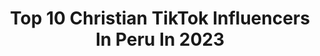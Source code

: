 ---
title: Top 10 Christian TikTok Influencers In Peru In 2023
description: >-
  Find top christian TikTok influencers in Peru in 2023. Most popular hashtags: #parati #peru #fyp.
platform: TikTok
hits: 23
text_top: Identify the most popular TikTok accounts on inBeat.
text_bottom: inBeat aggregates 23 TikTok influencers like this in Peru for you to connect with.
profiles:
  - username: "johananana"
    fullname: >-
      Johanna De La Cruz 
    bio: >-
      ✨Hija de Dios✨ 📍Perú ig: johanaadelacruz
    location: "Peru"
    followers: 1300000
    engagement: 1213
    commentsToLikes: 0.015071
    id: ckal76tate0ce0i78lzfy8siv
    verified: true
    hashtags: "#parati, #comedia, #fyp, #christian"
  - username: "jackeline_v05"
    fullname: >-
      Jackeline Vargas
    bio: >-
      "Dignidad" saliendo del chat 🤡
    location: "Peru"
    followers: 3973
    engagement: 2164
    commentsToLikes: 0.035564
    id: ckb9nxufjhzo30j23c9diy019
    verified: false
    hashtags: "#tiktok, #peru, #viral, #fyp"
  - username: "tonderooficial"
    fullname: >-
      Tondero Oficial
    bio: >-
      ¡Tiktokea con nuestros videos y podrás salir en nuestros stories de Instagram!
    location: "Peru"
    followers: 121200
    engagement: 684
    commentsToLikes: 0.007626
    id: ckbldhvgr7pt50j2332gama2h
    verified: false
    hashtags: "#solteracodiciada, #tondero, #tiktokers, #asumareelshow"
  - username: "anasofslr"
    fullname: >-
      Ana Sofía López
    bio: >-
      @anasofialopezr29
    location: "Peru"
    followers: 4487
    engagement: 1542
    commentsToLikes: 0.002751
    id: ckbl31ykq0dkx0j23k1q6bmnq
    verified: false
    hashtags: "#comedy, #christiansbelike, #cabosanlucasmexico, #cabosanlucas"
  - username: "christiannova.tv"
    fullname: >-
      Christian Gonzalez
    bio: >-
      Por aquí viendo qué fluye y subo cualquier cosa así que sigale no más😎
    location: "Peru"
    followers: 79300
    engagement: 429
    commentsToLikes: 0.053910
    id: ck9e1u5qqcb7l0j78gu4jc9rk
    verified: false
    hashtags: "#ense, #paratiiiiiiiiii, #paratiii, #tiktoktrucos"
  - username: "christianarakakis"
    fullname: >-
      Christian Arakaki So
    bio: >-
      🇯🇵 🇵🇪 Full joda 🤪
    location: "Peru"
    followers: 133900
    engagement: 834
    commentsToLikes: 0.017502
    id: ckb9pyqfdlgx20j23hposxxvy
    verified: false
    hashtags: "#hechapamichallenge, #per, #salsa, #peru"
  - username: "joelfuentes09"
    fullname: >-
      Joel Fuentes
    bio: >-
      🇵🇪 - 21 📩: hola@zappingmedia.pe LIVES solo en @arrozconhuevocrew
    location: "Peru"
    followers: 660400
    engagement: 1928
    commentsToLikes: 0.018575
    id: cka0u39r7siam0i785qmi0yjd
    verified: false
    hashtags: "#peru, #stitch, #arrozconhuevocrew, #dance"
  - username: "danielasa05"
    fullname: >-
      danielasa
    bio: >-
      peruana♉️❤️ Bienvenidos a mi mundo loco 🦖🌍 🇯🇵×🇵🇪💓
    location: "Peru"
    followers: 63600
    engagement: 636
    commentsToLikes: 0.022808
    id: ck83zavsmz91m0j78tax6htf4
    verified: false
    hashtags: "#barbiegirl, #tiktokperu, #borrachas, #potazio"
  - username: "keyla2511"
    fullname: >-
      Keyla Bravo Salas
    bio: >-
      Sígueme y tu Crush te hablará ✨ IG:@keyla2511
    location: "Peru"
    followers: 11200
    engagement: 554
    commentsToLikes: 0.044744
    id: ck9eqvcu1yzio0j78bcpxyhvf
    verified: false
    hashtags: "#foryou, #parati, #fyp, #trend"
  - username: "jonadaquino"
    fullname: >-
      jona aquino
    bio: >-
      cristiano ✝️❤️ sígueme en Ig😳 Estudio Bíblico en ZOOM |vie 8.00 pm. Lima/Bog 🔥
    location: "Peru"
    followers: 58700
    engagement: 2899
    commentsToLikes: 0.019321
    id: ckav8g6tbfqsr0j239vzmxw6u
    verified: false
    hashtags: "#cristianosentiktok, #jonadaquino, #cristianosinfluencers, #tiktokscristianos"
---